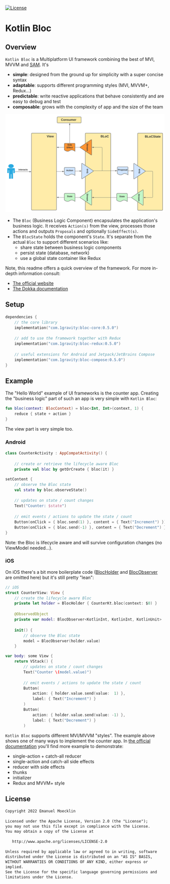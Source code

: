 [![License](https://img.shields.io/badge/License-Apache%202.0-blue.svg)](http://www.apache.org/licenses/LICENSE-2.0)

# Kotlin Bloc

## Overview

`Kotlin Bloc` is a Multiplatform UI framework combining the best of MVI, MVVM and [SAM](https://sam.js.org/). It's 
- **simple**: designed from the ground up for simplicity with a super concise syntax
- **adaptable**: supports different programming styles (MVI, MVVM+, Redux...)
- **predictable**: write reactive applications that behave consistently and are easy to debug and test
- **composable**: grows with the complexity of app and the size of the team

<img alt="Bloc Architecture - Overview" src="./docs/BLoC Architecture - BLoC Overview.svg" width="625" /><br/>

- The `Bloc` (Business Logic Component) encapsulates the application's business logic. It receives `Action(s)` from the view, processes those actions and outputs `Proposals` and optionally `SideEffect(s)`.
- The `BlocState` holds the component's `State`. It's separate from the actual `Bloc` to support different scenarios like:
  - share state between business logic components
  - persist state (database, network)
  - use a global state container like Redux

Note, this readme offers a quick overview of the framework. For more in-depth information consult:
- [The official website](https://1gravity.github.io/Kotlin-Bloc)
- [The Dokka documentation](https://1gravity.github.io/Kotlin-Bloc/dokka/)

## Setup

```kotlin
dependencies {
    // the core library
    implementation("com.1gravity:bloc-core:0.5.0")

    // add to use the framework together with Redux
    implementation("com.1gravity:bloc-redux:0.5.0")

    // useful extensions for Android and Jetpack/JetBrains Compose
    implementation("com.1gravity:bloc-compose:0.5.0")
}
```

## Example

The "Hello World" example of UI frameworks is the counter app. Creating the "business logic" part of such an app is very simple with `Kotlin Bloc`:

```kotlin
fun bloc(context: BlocContext) = bloc<Int, Int>(context, 1) {
    reduce { state + action }
}
```

The view part is very simple too.

### Android

```kotlin
class CounterActivity : AppCompatActivity() {

    // create or retrieve the lifecycle aware Bloc
    private val bloc by getOrCreate { bloc(it) }
```

```kotlin
setContent {
    // observe the Bloc state
    val state by bloc.observeState()

    // updates on state / count changes
    Text("Counter: $state")

    // emit events / actions to update the state / count
    Button(onClick = { bloc.send(1) }, content = { Text("Increment") })
    Button(onClick = { bloc.send(-1) }, content = { Text("Decrement") })
}
```

Note: the Bloc is lifecycle aware and will survive configuration changes (no ViewModel needed...).

### iOS

On iOS there's a bit more boilerplate code ([BlocHolder](https://github.com/1gravity/Kotlin-Bloc/blob/master/iosApp/iosApp/utils/BlocHolder.swift) and [BlocObserver](https://github.com/1gravity/Kotlin-Bloc/blob/master/iosApp/iosApp/utils/BlocObserver.swift) are omitted here) but it's still pretty "lean":

```swift
// iOS
struct CounterView: View {
    // create the lifecycle aware Bloc
    private let holder = BlocHolder { CounterKt.bloc(context: $0) }
    
    @ObservedObject
    private var model: BlocObserver<KotlinInt, KotlinInt, KotlinUnit>

    init() {
        // observe the Bloc state
        model = BlocObserver(holder.value)
    }
```
```swift
var body: some View {
    return VStack() {    
        // updates on state / count changes
        Text("Counter \(model.value)")
    
        // emit events / actions to update the state / count
        Button(
            action: { holder.value.send(value:  1) },
            label: { Text("Increment") }
        )
        Button(
            action: { holder.value.send(value: -1) },
            label: { Text("Decrement") }
        )
```

`Kotlin Bloc` supports different MVI/MVVM "styles". The example above shows one of many ways to implement the counter app. In [the official documentation](https://1gravity.github.io/Kotlin-Bloc) you'll find more example to demonstrate:
- single-action + catch-all reducer
- single-action and catch-all side effects
- reducer with side effects
- thunks
- initializer
- Redux and MVVM+ style

## License

```
Copyright 2022 Emanuel Moecklin

Licensed under the Apache License, Version 2.0 (the "License");
you may not use this file except in compliance with the License.
You may obtain a copy of the License at

   http://www.apache.org/licenses/LICENSE-2.0

Unless required by applicable law or agreed to in writing, software
distributed under the License is distributed on an "AS IS" BASIS,
WITHOUT WARRANTIES OR CONDITIONS OF ANY KIND, either express or implied.
See the License for the specific language governing permissions and
limitations under the License.
```

